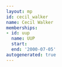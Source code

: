 ```yaml
---
layout: mp
id: cecil_walker
name: Cecil Walker
memberships:
- id: uup
  name: UUP
  start: 
  end: '2000-07-05'
autogenerated: true
---
```

